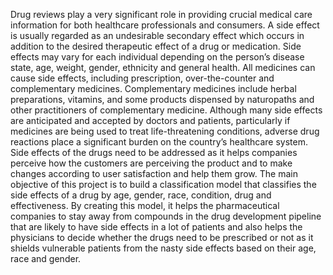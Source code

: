Drug reviews play a very significant role in providing crucial medical care information for both healthcare professionals and consumers. A side effect is usually regarded as an undesirable secondary effect which occurs in addition to the desired therapeutic effect of a drug or medication. Side effects may vary for each individual depending on the person’s disease state, age, weight, gender, ethnicity and general health. All medicines can cause side effects, including prescription, over-the-counter and complementary medicines. Complementary medicines include herbal preparations, vitamins, and some products dispensed by naturopaths and other practitioners of complementary medicine.
Although many side effects are anticipated and accepted by doctors and patients, particularly if medicines are being used to treat life-threatening conditions, adverse drug reactions place a significant burden on the country’s healthcare system. Side effects of the drugs need to be addressed as it helps companies perceive how the customers are perceiving the product and to make changes according to user satisfaction and help them grow.
The main objective of this project is to build a classification model that classifies the side effects of a drug by age, gender, race, condition, drug and effectiveness. By creating this model, it helps the pharmaceutical companies to stay away from compounds in the drug development pipeline that are likely to have side effects in a lot of patients and also helps the physicians to decide whether the drugs need to be prescribed or not as it shields vulnerable patients from the nasty side effects based on their age, race and gender. 
